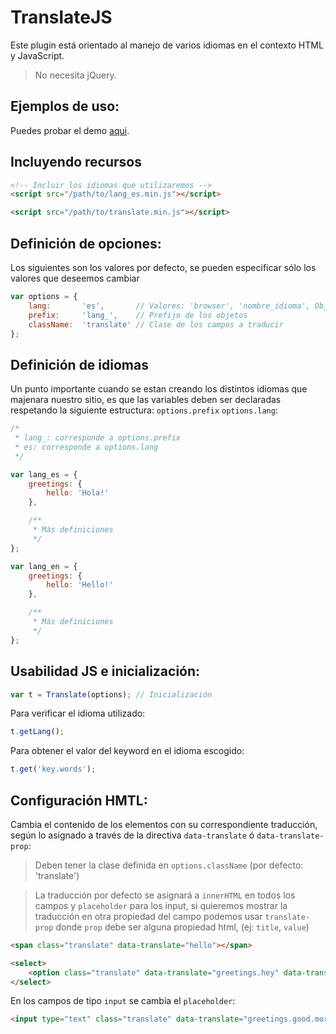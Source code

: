 # TranslateJS

<p>Este plugin está orientado al manejo de varios idiomas en el contexto HTML y JavaScript.</p>

> No necesita jQuery.
## Ejemplos de uso:

Puedes probar el demo [aqui](https://myei.github.io/translate.js/).

## Incluyendo recursos

```html
<!-- Incluir los idiomas que utilizaremos -->
<script src="/path/to/lang_es.min.js"></script>

<script src="/path/to/translate.min.js"></script>
```

## Definición de opciones:

Los siguientes son los valores por defecto, se pueden especificar sólo los valores que deseemos cambiar

```javascript
var options = {
	lang: 		'es',		// Valores: 'browser', 'nombre_idioma', Objeto JSON
	prefix: 	'lang_',	// Prefijo de los objetos
	className: 	'translate'	// Clase de los campos a traducir
};
```

## Definición de idiomas

Un punto importante cuando se estan creando los distintos idiomas que majenara nuestro sitio, es que las variables deben ser declaradas respetando la siguiente estructura:  `options.prefix` `options.lang`:

```javascript
/* 
 * lang_: corresponde a options.prefix
 * es: corresponde a options.lang
 */

var lang_es = {
	greetings: {
		hello: 'Hola!'
	},

	/**
	 * Más definiciones
	 */
};

var lang_en = {
	greetings: {
		hello: 'Hello!'
	},

	/**
	 * Más definiciones
	 */
};
```

## Usabilidad JS e inicialización:

```javascript
var t = Translate(options); // Inicialización
```

Para verificar el idioma utilizado:

```javascript
t.getLang();
```

Para obtener el valor del keyword en el idioma escogido:

```javascript
t.get('key.words');
```

## Configuración HMTL:

Cambia el contenido de los elementos con su correspondiente traducción, según lo asignado a través de la directiva ```data-translate```  ó  ```data-translate-prop```:

> Deben tener la clase definida en `options.className` (por defecto: 'translate')

> La traducción por defecto se asignará a `innerHTML` en todos los campos y `placeholder` para los input, si quieremos mostrar la traducción en otra propiedad del campo podemos usar `translate-prop` donde `prop` debe ser alguna propiedad html, (ej: `title`, `value`)

```html
<span class="translate" data-translate="hello"></span>

<select>
	<option class="translate" data-translate="greetings.hey" data-translate-value="greetings.hey"></option> <!-- Esto imprimirá el valor tanto en `innerHTML` como en el `value` del select-->
</select>
```

En los campos de tipo ```input``` se cambia el ```placeholder```:

```html
<input type="text" class="translate" data-translate="greetings.good.morning">
```